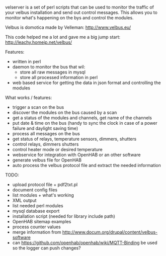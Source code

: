 velserver is a set of perl scripts that can be used to monitor the traffic of your velbus installation and send out control messages. This allows you to monitor what's happening on the bys and control the modules.

Velbus is domotica made by Velleman: http://www.velbus.eu/

This code helped me a lot and gave me a big jump start: http://leachy.homeip.net/velbus/

Features:
- written in perl
- daemon to monitor the bus that wil:
   - store all raw messages in mysql
   - store all processed information in perl
- web based service for getting the data in json format and controlling the modules

What works / features:
- trigger a scan on the bus
- discover the modules on the bus caused by a scan
- get a status of the modules and channels, get name of the channels
- put date & time on the bus (handy to sync the clock in case of a power failure and daylight saving time)
- process all messages on the bus
- get status of relays, temperature sensors, dimmers, shutters
- control relays, dimmers shutters
- control heater mode or desired temperature
- webservice for integration with OpenHAB or an other software
- generate velbus file for OpenHAB
- auto process the velbus protocol file and extract the needed information

TODO:
- upload protocol file + pdf2txt.pl
- document config files
- list modules + what's working
- XML output
- list needed perl modules
- mysql database export
- installation script (needed for library include path)
- OpenHAB sitemap examples
- process counter values
- merge information from http://www.docum.org/drupal/content/velbus-software
- can https://github.com/openhab/openhab/wiki/MQTT-Binding be used so the logger can push changes?
